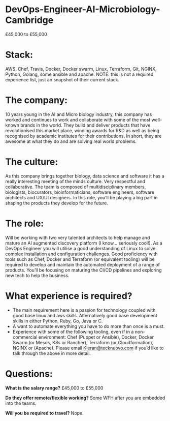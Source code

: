 # DevOps-Engineer-AI-Microbiology-Cambridge
£45,000 to £55,000

# Stack: 
AWS, Chef, Travis, Docker, Docker swarm, Linux, Terraform, Git, NGINX, Python, Golang, some ansible and apache. NOTE: this is not a required experience list, just an snapshot of their current stack.

# The company: 
10 years young in the AI and Micro biology industry, this company has worked and continues to work and collaborate with some of the most well-known brands in the world. They build and deliver products that have revolutionised this market place, winning awards for R&D as well as being recognised by academic institutes for their contributions. In short, they are awesome at what they do and are solving real world problems.

# The culture: 
As this company brings together biology, data science and software it has a really interesting meeting of the minds culture. Very respectful and collaborative. The team is composed of multidisciplinary members, biologists, biocurators, bioinformaticians, software engineers, software architects and UX/UI designers. In this role, you’ll be playing a big part in shaping the products they develop for the future.

# The role: 
Will be working with two very talented architects to help manage and mature an AI augmented discovery platform (I know… seriously cool!). As a DevOps Engineer you will utilise a good understanding of Linux to solve complex installation and configuration challenges. Good proficiency with tools such as Chef, Docker and Terraform (or equivalent tooling) will be required to develop and maintain the automated deployment of a range of products. You’ll be focusing on maturing the CI/CD pipelines and exploring new tech to help the business. 

# What experience is required?
*  The main requirement here is a passion for technology coupled with good base linux and aws skills. Alternatively good base development skills in either Python, Ruby, Go, Java or C. 
* A want to automate everything you have to do more than once is a must. 
* Experience with some of the following tooling, even if in a non-commercial environment: Chef (Puppet or Ansible), Docker, Docker Swarm (or Mesos, K8s or Rancher), Terraform (or Cloudformation), NGINX or (Apache). 
Please email Kieran@tecknuovo.com if you’d like to talk through the above in more detail.

# Questions:
**What is the salary range?**
£45,000 to £55,000

**Do they offer remote/flexible working?**
Some WFH after you are embedded into the teams.

**Will you be required to travel?** 
Nope. 

